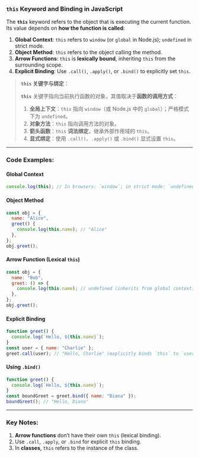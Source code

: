 ### `this` Keyword and Binding in JavaScript

<audio src="..\..\mp3\The __`this`__ .mp3"></audio>

The **`this`** keyword refers to the object that is executing the current function. Its value depends on **how the function is called**:  

1. **Global Context**: `this` refers to `window` (or `global` in Node.js); `undefined` in strict mode.  
2. **Object Method**: `this` refers to the object calling the method.  
3. **Arrow Functions**: `this` is **lexically bound**, inheriting `this` from the surrounding scope.  
4. **Explicit Binding**: Use `.call()`, `.apply()`, or `.bind()` to explicitly set `this`.  

> **`this` 关键字与绑定**：
>
> <audio src="..\..\mp3\`this` 关键字指向当前执.mp3"></audio>
>
> **`this`** 关键字指向当前执行函数的对象，其值取决于**函数的调用方式**：
>
> 1. **全局上下文**：`this` 指向 `window`（或 Node.js 中的 `global`）；严格模式下为 `undefined`。  
> 2. **对象方法**：`this` 指向调用方法的对象。  
> 3. **箭头函数**：`this` **词法绑定**，继承外部作用域的 `this`。  
> 4. **显式绑定**：使用 `.call()`、`.apply()` 或 `.bind()` 显式设置 `this`。

---

### Code Examples:

<audio src="..\..\mp3\这段代码展示了 JavaScr (9).mp3"></audio>

#### **Global Context**
```javascript
console.log(this); // In browsers: `window`; in strict mode: `undefined`
```

#### **Object Method**
```javascript
const obj = {
  name: "Alice",
  greet() {
    console.log(this.name); // "Alice"
  },
};
obj.greet();
```

#### **Arrow Function (Lexical `this`)**
```javascript
const obj = {
  name: "Bob",
  greet: () => {
    console.log(this.name); // undefined (inherits from global context)
  },
};
obj.greet();
```

#### **Explicit Binding**
```javascript
function greet() {
  console.log(`Hello, ${this.name}`);
}
const user = { name: "Charlie" };
greet.call(user); // "Hello, Charlie" (explicitly binds `this` to `user`)
```

#### **Using `.bind()`**
```javascript
function greet() {
  console.log(`Hello, ${this.name}`);
}
const boundGreet = greet.bind({ name: "Diana" });
boundGreet(); // "Hello, Diana"
```

---

### Key Notes:
1. **Arrow functions** don’t have their own `this` (lexical binding).  
2. Use `.call`, `.apply`, or `.bind` for explicit `this` binding.  
3. In **classes**, `this` refers to the instance of the class.